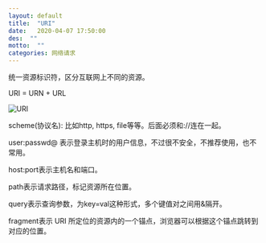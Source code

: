 ```yaml
---
layout: default
title:  "URI"
date:   2020-04-07 17:50:00
des:  ""
motto:  ""
categories: 网络请求
---
```


统一资源标识符，区分互联网上不同的资源。

URI = URN + URL

![URI](http://47.98.159.95/my_blog/http/004.png)

scheme(协议名): 比如http, https, file等等。后面必须和://连在一起。

user:passwd@ 表示登录主机时的用户信息，不过很不安全，不推荐使用，也不常用。

host:port表示主机名和端口。

path表示请求路径，标记资源所在位置。

query表示查询参数，为key=val这种形式，多个键值对之间用&隔开。

fragment表示 URI 所定位的资源内的一个锚点，浏览器可以根据这个锚点跳转到对应的位置。

